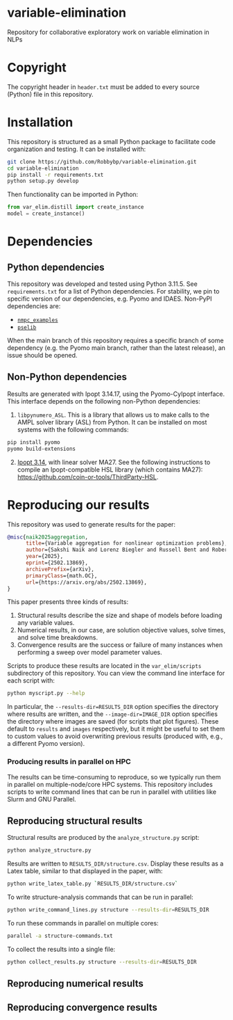 # variable-elimination
Repository for collaborative exploratory work on variable elimination in NLPs

# Copyright
The copyright header in `header.txt` must be added to every source (Python)
file in this repository.

# Installation
This repository is structured as a small Python package to facilitate code
organization and testing. It can be installed with:
```bash
git clone https://github.com/Robbybp/variable-elimination.git
cd variable-elimination
pip install -r requirements.txt
python setup.py develop
```
Then functionality can be imported in Python:
```python
from var_elim.distill import create_instance
model = create_instance()
```

# Dependencies

## Python dependencies

This repository was developed and tested using Python 3.11.5.
See `requirements.txt` for a list of Python dependencies. For stability, we pin to
specific version of our dependencies, e.g. Pyomo and IDAES.
Non-PyPI dependencies are:
- [`nmpc_examples`](https://github.com/robbybp/nmpc_examples)
- [`pselib`](https://github.com/robbybp/pselib)

When the main branch of this repository requires a specific branch of some dependency
(e.g. the Pyomo main branch, rather than the latest release), an issue should be opened.

## Non-Python dependencies
Results are generated with Ipopt 3.14.17, using the Pyomo-CyIpopt interface. This
interface depends on the following non-Python dependencies:

1. `libpynumero_ASL`. This is a library that allows us to make calls to the AMPL
solver library (ASL) from Python. It can be installed on most systems with the
following commands:
```bash
pip install pyomo
pyomo build-extensions
```

2. [Ipopt 3.14](https://github.com/coin-or/ipopt), with linear solver MA27.
See the following instructions to compile an Ipopt-compatible HSL library
(which contains MA27): https://github.com/coin-or-tools/ThirdParty-HSL.

# Reproducing our results

This repository was used to generate results for the paper:
```bibtex
@misc{naik2025aggregation,
      title={Variable aggregation for nonlinear optimization problems},
      author={Sakshi Naik and Lorenz Biegler and Russell Bent and Robert Parker},
      year={2025},
      eprint={2502.13869},
      archivePrefix={arXiv},
      primaryClass={math.OC},
      url={https://arxiv.org/abs/2502.13869},
}
```
This paper presents three kinds of results:
1. Structural results describe the size and shape of models before loading any
variable values.
2. Numerical results, in our case, are solution objective values, solve times,
and solve time breakdowns.
3. Convergence results are the success or failure of many instances when performing
a sweep over model parameter values.

Scripts to produce these results are located in the `var_elim/scripts` subdirectory
of this repository.
You can view the command line interface for each script with:
```bash
python myscript.py --help
```
In particular, the `--results-dir=RESULTS_DIR` option specifies the directory
where results are written, and the `--image-dir=IMAGE_DIR` option specifies the
directory where images are saved (for scripts that plot figures).
These default to `results` and `images` respectively, but it might be useful
to set them to custom values to avoid overwriting previous results
(produced with, e.g., a different Pyomo version).

### Producing results in parallel on HPC
The results can be time-consuming to reproduce, so we typically run them in parallel
on multiple-node/core HPC systems. This repository includes scripts to write command
lines that can be run in parallel with utilities like Slurm and GNU Parallel.

## Reproducing structural results
Structural results are produced by the `analyze_structure.py` script:
```bash
python analyze_structure.py
```
Results are written to `RESULTS_DIR/structure.csv`.
Display these results as a Latex table, similar to that displayed in the paper, with:
```bash
python write_latex_table.py `RESULTS_DIR/structure.csv`
```

To write structure-analysis commands that can be run in parallel:
```bash
python write_command_lines.py structure --results-dir=RESULTS_DIR
```

To run these commands in parallel on multiple cores:
```bash
parallel -a structure-commands.txt
```

To collect the results into a single file:
```bash
python collect_results.py structure --results-dir=RESULTS_DIR
```

## Reproducing numerical results

## Reproducing convergence results
